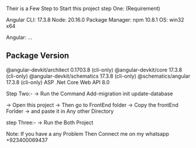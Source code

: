 Their is a Few Step to Start this project 
step One: (Requirement)

Angular CLI: 17.3.8
Node: 20.16.0
Package Manager: npm 10.8.1
OS: win32 x64

Angular:
...

Package                      Version
------------------------------------------------------
@angular-devkit/architect    0.1703.8 (cli-only)
@angular-devkit/core         17.3.8 (cli-only)
@angular-devkit/schematics   17.3.8 (cli-only)
@schematics/angular          17.3.8 (cli-only)
ASP .Net Core Web API         8.0      

Step Two:-
-> Run the Command 
Add-migration init
update-database

-> Open this project 
-> Then go to FrontEnd folder 
-> Copy the frontEnd Forlder 
-> and paste it in Any other Directory

step Three:-
-> Run the Both Project 


Note: If you have a any Problem Then Connect me on my whatsapp +923400069437
